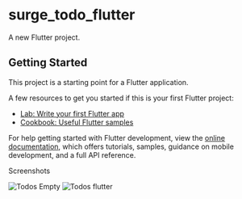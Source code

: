 # surge_todo_flutter

A new Flutter project.

## Getting Started

This project is a starting point for a Flutter application.

A few resources to get you started if this is your first Flutter project:

- [Lab: Write your first Flutter app](https://docs.flutter.dev/get-started/codelab)
- [Cookbook: Useful Flutter samples](https://docs.flutter.dev/cookbook)

For help getting started with Flutter development, view the
[online documentation](https://docs.flutter.dev/), which offers tutorials,
samples, guidance on mobile development, and a full API reference.


Screenshots

![Todos Empty](https://user-images.githubusercontent.com/87427477/227115129-aca8a59f-00d8-4526-84ce-f4eeb9e8dac8.png)
![Todos flutter](https://user-images.githubusercontent.com/87427477/227115188-ee11213b-a89d-4af7-8ca2-c98ec8c3a683.png)
